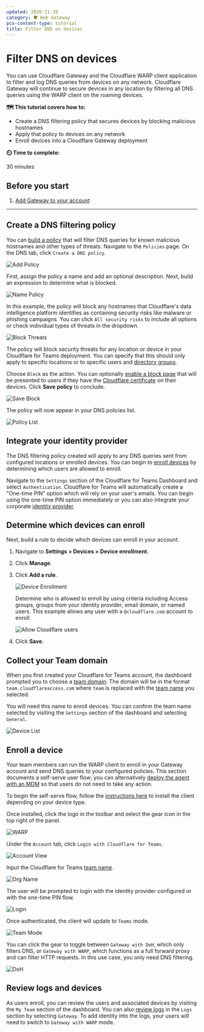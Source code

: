 ```yaml
---
updated: 2020-11-30
category: 🛡️ Web Gateway
pcx-content-type: tutorial
title: Filter DNS on devices
---
```


# Filter DNS on devices

You can use Cloudflare Gateway and the Cloudflare WARP client application to filter and log DNS queries from devices on any network. Cloudflare Gateway will continue to secure devices in any location by filtering all DNS queries using the WARP client on the roaming devices.

**🗺️ This tutorial covers how to:**

- Create a DNS filtering policy that secures devices by blocking malicious hostnames
- Apply that policy to devices on any network
- Enroll devices into a Cloudflare Gateway deployment

**⏲️ Time to complete:**

30 minutes

## Before you start

1.  [Add Gateway to your account](/cloudflare-one/setup/)

---

## Create a DNS filtering policy

You can [build a policy](/cloudflare-one/policies/filtering/dns-policies/) that will filter DNS queries for known malicious hostnames and other types of threats. Navigate to the `Policies` page. On the DNS tab, click `Create a DNS policy`.

![Add Policy](../static/secure-web-gateway/secure-dns-devices/start-filtering.png)

First, assign the policy a name and add an optional description. Next, build an expression to determine what is blocked.

![Name Policy](../static/secure-web-gateway/secure-dns-devices/name-policy.png)

In this example, the policy will block any hostnames that Cloudflare's data intelligence platform identifies as containing security risks like malware or phishing campaigns. You can click `All security risks` to include all options or check individual types of threats in the dropdown.

![Block Threats](../static/secure-web-gateway/secure-dns-devices/block-threats.png)

The policy will block security threats for any location or device in your Cloudflare for Teams deployment. You can specify that this should only apply to specific locations or to specific users and [directory groups](/cloudflare-one/tutorials/identity-dns/).

Choose `Block` as the action. You can optionally [enable a block page](/cloudflare-one/policies/filtering/configuring-block-page/) that will be presented to users if they have the [Cloudflare certificate](/cloudflare-one/connections/connect-devices/warp/install-cloudflare-cert/) on their devices. Click **Save policy** to conclude.

![Save Block](../static/secure-web-gateway/secure-dns-devices/save-dns-block.png)

The policy will now appear in your DNS policies list.

![Policy List](../static/secure-web-gateway/secure-dns-devices/dns-rule-list.png)

## Integrate your identity provider

The DNS filtering policy created will apply to any DNS queries sent from configured locations or enrolled devices. You can begin to [enroll devices](/cloudflare-one/connections/connect-devices/warp/deployment/) by determining which users are allowed to enroll.

Navigate to the `Settings` section of the Cloudflare for Teams Dashboard and select `Authentication`. Cloudflare for Teams will automatically create a "One-time PIN" option which will rely on your user's emails. You can begin using the one-time PIN option immediately or you can also integrate your corporate [identity provider](/cloudflare-one/identity/idp-integration/).

## Determine which devices can enroll

Next, build a rule to decide which devices can enroll in your account.

1.  Navigate to **Settings > Devices > Device enrollment**.

2.  Click **Manage**.

3.  Click **Add a rule**.

    ![Device Enrollment](../static/secure-web-gateway/block-football/device-enrollment-add-rule.png)

    Determine who is allowed to enroll by using criteria including Access groups, groups from your identity provider, email domain, or named users. This example allows any user with a `@cloudflare.com` account to enroll.

    ![Allow Cloudflare users](../static/secure-web-gateway/block-football/allow-cf-users.png)

4.  Click **Save**.

## Collect your Team domain

When you first created your Cloudflare for Teams account, the dashboard prompted you to choose a [team domain](/cloudflare-one/glossary/#team-domain). The domain will be in the format `team.cloudflareaccess.com` where `team` is replaced with the [team name](/cloudflare-one/glossary/#team-name) you selected.

You will need this name to enroll devices. You can confirm the team name selected by visiting the `Settings` section of the dashboard and selecting `General`.

![Device List](../static/secure-web-gateway/secure-dns-devices/team-name.png)

## Enroll a device

Your team members can run the WARP client to enroll in your Gateway account and send DNS queries to your configured policies. This section documents a self-serve user flow; you can alternatively [deploy the agent with an MDM](/cloudflare-one/connections/connect-devices/warp/deployment/) so that users do not need to take any action.

To begin the self-serve flow, follow the [instructions here](/cloudflare-one/connections/connect-devices/warp/) to install the client depending on your device type.

Once installed, click the logo in the toolbar and select the gear icon in the top right of the panel.

![WARP](../static/secure-web-gateway/secure-dns-devices/warp.png)

Under the `Account` tab, click `Login with Cloudflare for Teams`.

![Account View](../static/secure-web-gateway/secure-dns-devices/account-view.png)

Input the Cloudflare for Teams [team name](/cloudflare-one/glossary/#team-name).

![Org Name](../static/secure-web-gateway/secure-dns-devices/org-name.png)

The user will be prompted to login with the identity provider configured or with the one-time PIN flow.

![Login](../static/secure-web-gateway/secure-dns-devices/login.png)

Once authenticated, the client will update to `Teams` mode.

![Team Mode](../static/secure-web-gateway/secure-dns-devices/team-mode.png)

You can click the gear to toggle between `Gateway with DoH`, which only filters DNS, or `Gateway with WARP`, which functions as a full forward proxy and can filter HTTP requests. In this use case, you only need DNS filtering.

![DoH](../static/secure-web-gateway/secure-dns-devices/doh-mode.png)

## Review logs and devices

As users enroll, you can review the users and associated devices by visiting the `My Team` section of the dashboard. You can also [review logs](/cloudflare-one/tutorials/review-gateway-block/) in the `Logs` section by selecting `Gateway`. To add identity into the logs, your users will need to switch to `Gateway with WARP` mode.
